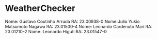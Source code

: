 # WeatherChecker

Nome: Gustavo Coutinho Arruda RA: 23.00938-0
Nome:Julio Yukio Matsumoto Nagawa RA: 23.01500-4
Nome: Leonardo Cardenuto Mari RA: 23.01210-2
Nome: Leonardo Higuti RA: 23.01547-0


